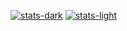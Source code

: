 [![stats-dark](https://github-readme-stats.vercel.app/api?username=yn01dev&show_icons=true&border_color=555555&bg_color=00000000&count_private=true&theme=monokai#gh-dark-mode-only)](https://github.com/anuraghazra/github-readme-stats#gh-dark-mode-only)
[![stats-light](https://github-readme-stats.vercel.app/api?username=yn01dev&show_icons=true&bg_color=00000000&count_private=true&theme=vue#gh-light-mode-only)](https://github.com/anuraghazra/github-readme-stats#gh-light-mode-only)
